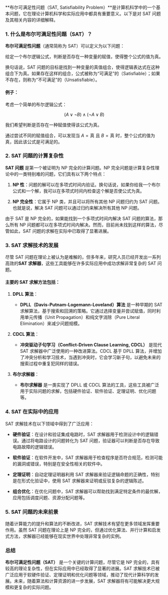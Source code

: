 **布尔可满足性问题（SAT, Satisfiability Problem）**是计算机科学中的一个基本问题，它在理论计算机科学和实际应用中都具有重要意义。以下是对 SAT 问题及其相关内容的详细解释。

### 1. 什么是布尔可满足性问题（SAT）？

**布尔可满足性问题**（通常简称为 SAT）可以定义为以下问题：

给定一个布尔逻辑公式，判断是否存在一种变量的赋值，使得整个公式的值为真。

换句话说，SAT 问题的目标是找到一种变量的真值组合，使得逻辑表达式在这种组合下为真。如果存在这样的组合，公式被称为“可满足”的（Satisfiable）；如果不存在，则称为“不可满足”的（Unsatisfiable）。

#### 例子：

考虑一个简单的布尔逻辑公式：

$$
(A \lor \neg B) \land (\neg A \lor B)
$$

我们希望判断是否存在一种赋值使得该公式为真。

通过尝试不同的赋值组合，可以发现当 $A = \text{真}$ 且 $B = \text{真}$ 时，整个公式的值为真，因此该公式是可满足的。

### 2. SAT 问题的计算复杂性

**SAT 问题** 是第一个被证明为 NP 完全的计算问题。NP 完全问题是计算复杂性理论中的一类特别难的问题，它们具有以下两个特点：

1. **NP 性**：问题的解可以在多项式时间内验证。换句话说，如果你给我一个布尔公式和一个解，我可以在多项式时间内检查这个解是否使公式为真。
   
2. **NP 完全性**：它属于 NP 类，并且可以将所有其他 NP 问题归约为 SAT 问题。也就是说，解决 SAT 问题可以通过归约来解决所有其他 NP 问题。

由于 SAT 是 NP 完全的，如果能找到一个多项式时间内解决 SAT 问题的算法，那么所有 NP 问题都可以在多项式时间内解决。然而，目前尚未找到这样的算法，尽管如此，SAT 问题的求解在实际中已取得了显著进展。

### 3. SAT 求解技术的发展

尽管 SAT 问题在理论上被认为是难解的，但多年来，研究人员已经开发出一系列高效的**SAT 求解器**，这些工具能够在许多实际应用中成功求解非常复杂的 SAT 问题。

#### 主要的 SAT 求解方法包括：

1. **DPLL 算法**：
   - **DPLL（Davis-Putnam-Logemann-Loveland）算法** 是一种早期的 SAT 求解算法，基于搜索和回溯的策略。它通过选择变量并尝试赋值，同时利用单元传播（Unit Propagation）和纯文字消除（Pure Literal Elimination）来减少问题规模。

2. **CDCL 算法**：
   - **冲突驱动子句学习（Conflict-Driven Clause Learning, CDCL）** 是现代 SAT 求解器中广泛使用的一种改进算法。CDCL 基于 DPLL 算法，并增加了冲突分析和学习技术，当遇到冲突时，它会学习新子句，以避免未来的搜索过程中重复犯同样的错误。

3. **布尔求解器**：
   - **布尔求解器** 是一类实现了 DPLL 或 CDCL 算法的工具，这些工具被广泛用于实际问题的求解，包括硬件验证、软件验证、定理证明、优化问题等。

### 4. SAT 在实际中的应用

SAT 求解技术在以下领域中得到了广泛应用：

- **硬件验证**：在设计和验证集成电路时，SAT 求解器用于检测设计中的逻辑错误。通过将电路设计的问题转化为 SAT 问题，验证器可以判断是否存在导致电路故障的逻辑错误。

- **软件验证**：在软件开发中，SAT 求解器用于检查程序是否符合规范，检测可能的漏洞或错误，特别是在安全性相关的软件中。

- **定理证明**：自动定理证明器利用 SAT 求解器来验证逻辑命题的正确性，特别是在形式化验证中，使用 SAT 求解器来证明或反驳复杂的逻辑陈述。

- **组合优化**：在优化问题中，SAT 求解器可以帮助找到满足特定条件的最优解，应用包括调度问题、资源分配问题等。

### 5. SAT 问题的未来前景

随着计算能力的提升和算法的不断改进，SAT 求解技术有望在更多领域发挥重要作用。虽然 SAT 问题在理论上是 NP 完全的，但通过优化算法、并行计算和启发式方法，求解器已经能够在现实世界中处理非常复杂的实例。

### 总结

**布尔可满足性问题（SAT）** 是一个关键的计算问题，尽管它是 NP 完全的，具有较高的理论复杂性，但在实际应用中已经取得了显著的进展。SAT 求解技术已被广泛应用于软硬件验证、定理证明和优化问题等领域，推动了现代计算科学的发展。未来，随着算法和计算资源的进一步发展，SAT 求解器将有可能解决更大规模和更复杂的实际问题。